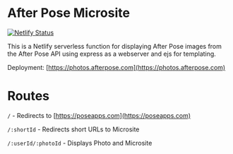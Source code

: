 # After Pose Microsite
[![Netlify Status](https://api.netlify.com/api/v1/badges/76aa3925-d141-42c8-8923-916953342163/deploy-status)](https://app.netlify.com/sites/afterpose/deploys)

This is a Netlify serverless function for displaying After Pose images from the After Pose API using express as a webserver and ejs for templating.

Deployment: [https://photos.afterpose.com](https://photos.afterpose.com)

Routes
===
`/` - Redirects to [https://poseapps.com](https://poseapps.com)

`/:shortId` - Redirects short URLs to Microsite

`/:userId/:photoId` - Displays Photo and Microsite
